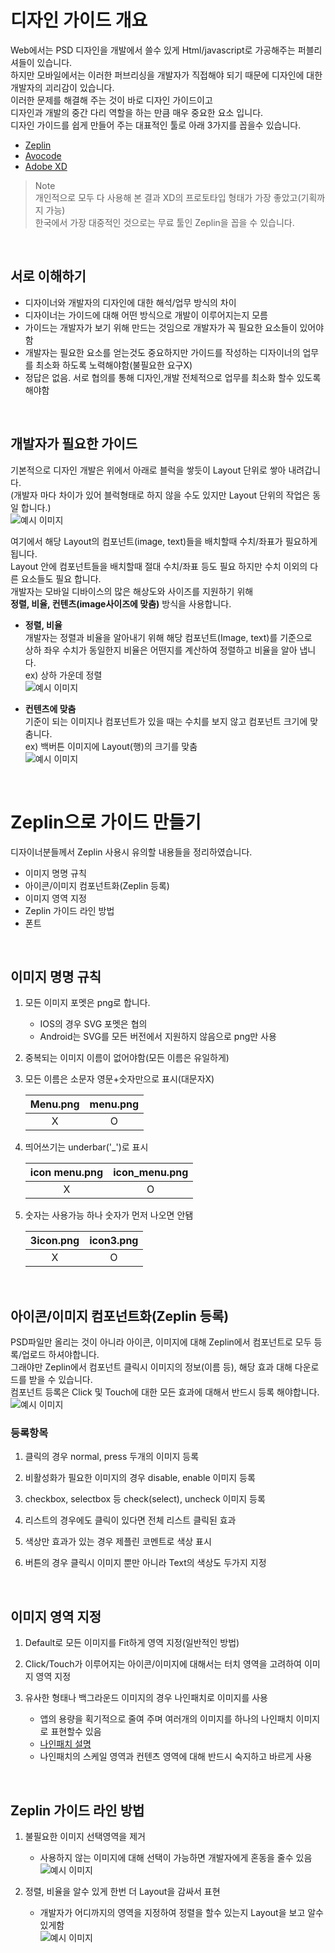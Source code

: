 # 디자인 가이드 개요
Web에서는 PSD 디자인을 개발에서 쓸수 있게 Html/javascript로 가공해주는 퍼블리셔들이 있습니다. <br>
하지만 모바일에서는 이러한 퍼브리싱을 개발자가 직접해야 되기 때문에 디자인에 대한 개발자의 괴리감이 있습니다.<br>
이러한 문제를 해결해 주는 것이 바로 디자인 가이드이고<br>
디자인과 개발의 중간 다리 역할을 하는 만큼 매우 중요한 요소 입니다.<br>
디자인 가이드를 쉽게 만들어 주는 대표적인 툴로 아래 3가지를 꼽을수 있습니다.<br>
 - [Zeplin](https://zeplin.io)
 - [Avocode](https://avocode.com)
 - [Adobe XD](https://www.adobe.com/kr/products/xd.html)

> Note <br>
개인적으로 모두 다 사용해 본 결과 XD의 프로토타입 형태가 가장 좋았고(기획까지 가능)<br>
한국에서 가장 대중적인 것으로는 무료 툴인 Zeplin을 꼽을 수 있습니다.
 
<br>
 
## 서로 이해하기
- 디자이너와 개발자의 디자인에 대한 해석/업무 방식의 차이
- 디자이너는 가이드에 대해 어떤 방식으로 개발이 이루어지는지 모름
- 가이드는 개발자가 보기 위해 만드는 것임으로 개발자가 꼭 필요한 요소들이 있어야함
- 개발자는 필요한 요소를 얻는것도 중요하지만 가이드를 작성하는 디자이너의 업무를 최소화 하도록 노력해야함(불필요한 요구X)
- 정답은 없음. 서로 협의를 통해 디자인,개발 전체적으로 업무를 최소화 할수 있도록 해야함 
<br>

## 개발자가 필요한 가이드
기본적으로 디자인 개발은 위에서 아래로 블럭을 쌓듯이 Layout 단위로 쌓아 내려갑니다.<br>
(개발자 마다 차이가 있어 블럭형태로 하지 않을 수도 있지만 Layout 단위의 작업은 동일 합니다.)<br>
![예시 이미지]()

여기에서 해당 Layout의 컴포넌트(image, text)들을 배치할때 수치/좌표가 필요하게 됩니다. <br>
Layout 안에 컴포넌트들을 배치할때 절대 수치/좌표 등도 필요 하지만 수치 이외의 다른 요소들도 필요 합니다.<br>
개발자는 모바일 디바이스의 많은 해상도와 사이즈를 지원하기 위해<br>
**정렬, 비율, 컨텐츠(image사이즈에 맞춤)** 방식을 사용합니다.<br>

- **정렬, 비율** <br>
 개발자는 정렬과 비율을 알아내기 위해  해당 컴포넌트(Image, text)를 기준으로<br> 
상하 좌우 수치가 동일한지 비율은 어떤지를 계산하여 정렬하고 비율을 알아 냅니다.<br>
ex) 상하 가운데 정렬<br>
![예시 이미지]()

- **컨텐츠에 맞춤** <br>
 기준이 되는 이미지나 컴포넌트가 있을 때는 수치를 보지 않고 컴포넌트 크기에 맞춤니다.<br>
ex) 백버튼 이미지에 Layout(행)의 크기를 맞춤<br>
![예시 이미지]()

<br>

# Zeplin으로 가이드 만들기
디자이너분들께서 Zeplin 사용시 유의할 내용들을 정리하였습니다.
- 이미지 명명 규칙
- 아이콘/이미지 컴포넌트화(Zeplin 등록)
- 이미지 영역 지정
- Zeplin 가이드 라인 방법
- 폰트
 
<br> 
 
## 이미지 명명 규칙
 1. 모든 이미지 포멧은 png로 합니다.
    - IOS의 경우 SVG 포멧은 협의
    - Android는 SVG를 모든 버전에서 지원하지 않음으로 png만 사용  
 1. 중복되는 이미지 이름이 없어야함(모든 이름은 유일하게)<br>
 1. 모든 이름은 소문자 영문+숫자만으로 표시(대문자X) <br>

    | Menu.png | menu.png |
    | :-----------: | :-----------: |
    | X | O |
   
   
 1. 띄어쓰기는 underbar('_')로 표시
 
    | icon menu.png | icon_menu.png |
    | :-----------: | :-----------: |
    | X | O | 
 
 
 1. 숫자는 사용가능 하나 숫자가 먼저 나오면 안됌
 
    | 3icon.png | icon3.png |
    | :-----------: | :-----------: |
    | X | O | 

 
<br> 
 
## 아이콘/이미지 컴포넌트화(Zeplin 등록)
PSD파일만 올리는 것이 아니라 아이콘, 이미지에 대해 Zeplin에서 컴포넌트로 모두 등록/업로드 하셔야합니다.<br>
그래야만 Zeplin에서 컴포넌트 클릭시 이미지의 정보(이름 등), 해당 효과 대해 다운로드를 받을 수 있습니다.<br>
컴포넌트 등록은 Click 및 Touch에 대한 모든 효과에 대해서 반드시 등록 해야합니다.<br>
![예시 이미지]()

### 등록항목
 1. 클릭의 경우 normal, press 두개의 이미지 등록
 
 1. 비활성화가 필요한 이미지의 경우 disable, enable 이미지 등록
 
 1. checkbox, selectbox 등 check(select), uncheck 이미지 등록
 
 1. 리스트의 경우에도 클릭이 있다면 전체 리스트 클릭된 효과 
 
 1. 색상만 효과가 있는 경우 제플린 코멘트로 색상 표시 
 
 1. 버튼의 경우 클릭시 이미지 뿐만 아니라 Text의 색상도 두가지 지정

<br>

## 이미지 영역 지정
 1. Default로 모든 이미지를 Fit하게 영역 지정(일반적인 방법)

 1. Click/Touch가 이루어지는 아이콘/이미지에 대해서는 터치 영역을 고려하여 이미지 영역 지정
 
 1. 유사한 형태나 백그라운드 이미지의 경우 나인패치로 이미지를 사용 
    - 앱의 용량을 획기적으로 줄여 주며 여러개의 이미지를 하나의 나인패치 이미지로 표현할수 있음
    - [나인패치 설명](https://azdesigntm.com/423)
    - 나인패치의 스케일 영역과 컨텐츠 영역에 대해 반드시 숙지하고 바르게 사용

<br>
    
## Zeplin 가이드 라인 방법
 1. 불필요한 이미지 선택영역을 제거<br>
    - 사용하지 않는 이미지에 대해 선택이 가능하면 개발자에게 혼동을 줄수 있음<br>
      ![예시 이미지]()
  
 1. 정렬, 비율을 알수 있게 한번 더 Layout을 감싸서 표현
    - 개발자가 어디까지의 영역을 지정하여 정렬을 할수 있는지 Layout을 보고 알수 있게함<br>
     ![예시 이미지]()
  
